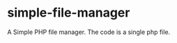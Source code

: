 simple-file-manager
===================

A Simple PHP file manager.  The code is a single php file.  
